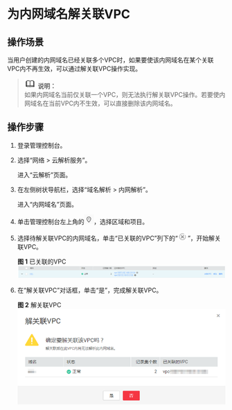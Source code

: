 # 为内网域名解关联VPC<a name="dns_usermanual_0004"></a>

## 操作场景<a name="section901515124915"></a>

当用户创建的内网域名已经关联多个VPC时，如果要使该内网域名在某个关联VPC内不再生效，可以通过解关联VPC操作实现。

>![](public_sys-resources/icon-note.gif) **说明：**   
>如果内网域名当前仅关联一个VPC，则无法执行解关联VPC操作。若要使内网域名在当前VPC内不生效，可以直接删除该内网域名。  

## 操作步骤<a name="section394212924913"></a>

1.  登录管理控制台。
2.  选择“网络 \> 云解析服务”。

    进入“云解析”页面。

3.  在左侧树状导航栏，选择“域名解析 \> 内网解析”。

    进入“内网域名”页面。

4.  单击管理控制台左上角的![](figures/icon-region.png)，选择区域和项目。

1.  选择待解关联VPC的内网域名，单击“已关联的VPC”列下的“![](figures/icon-close.png)”，开始解关联VPC。

    **图 1**  已关联的VPC<a name="fig970741904712"></a>  
    ![](figures/已关联的VPC-1.png "已关联的VPC-1")

2.  在“解关联VPC”对话框，单击“是”，完成解关联VPC。

    **图 2**  解关联VPC<a name="fig35391444512"></a>  
    ![](figures/解关联VPC.png "解关联VPC")


